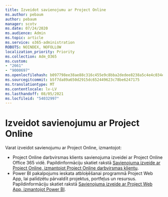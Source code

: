 ```yaml
---
title: Izveidot savienojumu ar Project Online
ms.author: pebaum
author: pebaum
manager: scotv
ms.date: 07/24/2020
ms.audience: Admin
ms.topic: article
ms.service: o365-administration
ROBOTS: NOINDEX, NOFOLLOW
localization_priority: Priority
ms.collection: Adm_O365
ms.custom:
- "2661"
- "9000697"
ms.openlocfilehash: b097798ee38ae88c316c455e9c8bba2dedee8238a5c4e4c034ecfc9cdc17f72e
ms.sourcegitcommit: b5f7da89a650d2915dc652449623c78be6247175
ms.translationtype: MT
ms.contentlocale: lv-LV
ms.lasthandoff: 08/05/2021
ms.locfileid: "54032997"
---
```

# <a name="connect-to-project-online"></a>Izveidot savienojumu ar Project Online

Varat izveidot savienojumu ar Project Online, izmantojot:

- Project Online darbvirsmas klients savienojuma izveidei ar Project Online Office 365 vidē. Papildinformāciju skatiet rakstā [Savienojuma izveide ar Project Online, izmantojot Project Online darbvirsmas klientu](https://docs.microsoft.com/projectonline/connect-to-project-online-with-the-project-online-desktop-client).  
- Power BI pakalpojums ieskata atbloķēšanai programmā Project Web App, lai palīdzētu pārvaldīt projektus, portfeļus un resursus. Papildinformāciju skatiet rakstā [Savienojuma izveide ar Project Web App, izmantojot Power BI](https://docs.microsoft.com/power-bi/connect-data/service-connect-to-project-online).  